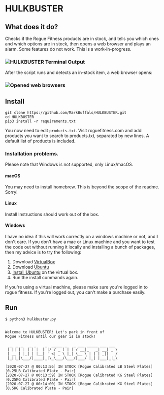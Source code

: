 # HULKBUSTER

## What does it do?

Checks if the Rogue Fitness products are in stock, and tells you which ones and which options are in stock, then opens a web browser and plays an alarm. Some features do not work. This is a work-in-progress.

### ![HULKBUSTER Terminal Output](https://i.imgur.com/8s4dtDo.gif)

After the script runs and detects an in-stock item, a web browser opens:

### ![Opened web browsers](https://i.imgur.com/QCPwowr.png)


## Install
```
git clone https://github.com/MarkBuffalo/HULKBUSTER.git
cd HULKBUSTER 
pip3 install -r requirements.txt
```
You now need to edit `products.txt`. Visit roguefitness.com and add products you want to search to products.txt, separated by new lines. A default list of products is included.

### Installation problems. 

Please note that Windows is not supported, only Linux/macOS. 

#### macOS

You may need to install homebrew. This is beyond the scope of the readme. Sorry!

#### Linux

Install Instructions should work out of the box.

#### Windows  
I have no idea if this will work correctly on a windows machine or not, and I don't care. If you don't have a mac or Linux machine and you want to test the code out without running it locally and installing a bunch of packages, then my advice is to try the following:

1. Download [VirtualBox](https://www.virtualbox.org/wiki/Downloads)
2. Download [Ubuntu](https://ubuntu.com/download/desktop)
3. [Install Ubuntu](https://www.youtube.com/watch?v=diIW3fgewhI) on the virtual box.
4. Run the install commands again.

If you're using a virtual machine, please make sure you're logged in to rogue fitness. If you're logged out, you can't make a purchase easily. 

## Run 
```
$ python3 hulkbuster.py


Welcome to HULKBUSTER! Let's park in front of 
Rogue Fitness until our gear is in stock!

  _  _ _   _ _    _  _____ _   _ ___ _____ ___ ___ 
 | || | | | | |  | |/ / _ ) | | / __|_   _| __| _ \
 | __ | |_| | |__| ' <| _ \ |_| \__ \ | | | _||   /
 |_||_|\___/|____|_|\_\___/\___/|___/ |_| |___|_|_\

[2020-07-27 @ 00:13:56] IN STOCK [Rogue Calibrated LB Steel Plates] [0.25LB Calibrated Plate - Pair]
[2020-07-27 @ 00:13:59] IN STOCK [Rogue Calibrated KG Steel Plates] [0.25KG Calibrated Plate - Pair]
[2020-07-27 @ 00:14:00] IN STOCK [Rogue Calibrated KG Steel Plates] [0.5KG Calibrated Plate - Pair]
```
